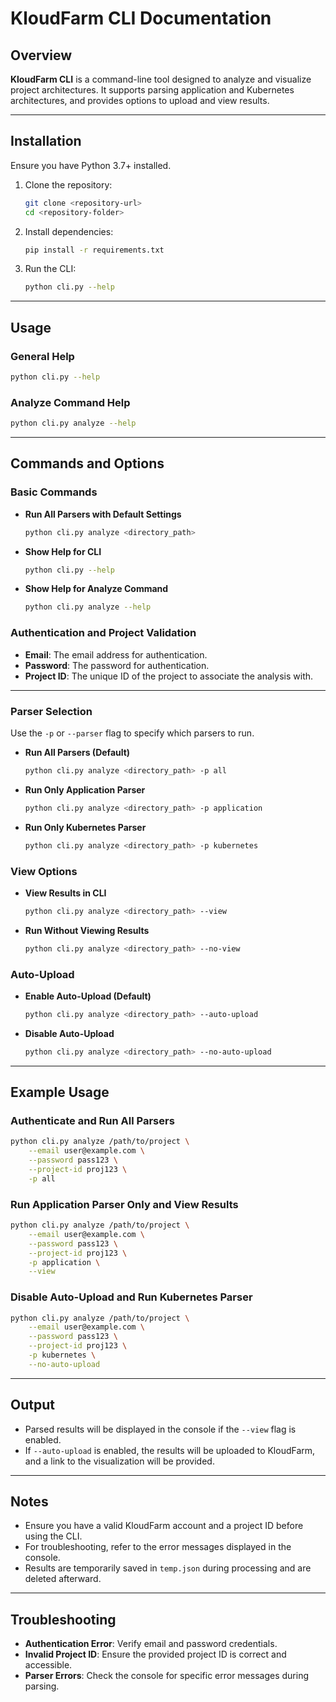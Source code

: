 # KloudFarm CLI Documentation

## Overview
**KloudFarm CLI** is a command-line tool designed to analyze and visualize project architectures. It supports parsing application and Kubernetes architectures, and provides options to upload and view results.

---

## Installation

Ensure you have Python 3.7+ installed.

1. Clone the repository:
   ```bash
   git clone <repository-url>
   cd <repository-folder>
   ```
2. Install dependencies:
   ```bash
   pip install -r requirements.txt
   ```
3. Run the CLI:
   ```bash
   python cli.py --help
   ```

---

## Usage
### General Help
```bash
python cli.py --help
```

### Analyze Command Help
```bash
python cli.py analyze --help
```

---

## Commands and Options

### Basic Commands
- **Run All Parsers with Default Settings**  
  ```bash
  python cli.py analyze <directory_path>
  ```
- **Show Help for CLI**  
  ```bash
  python cli.py --help
  ```
- **Show Help for Analyze Command**  
  ```bash
  python cli.py analyze --help
  ```

### Authentication and Project Validation
- **Email**: The email address for authentication.  
- **Password**: The password for authentication.  
- **Project ID**: The unique ID of the project to associate the analysis with.

---

### Parser Selection
Use the `-p` or `--parser` flag to specify which parsers to run.  
- **Run All Parsers (Default)**  
  ```bash
  python cli.py analyze <directory_path> -p all
  ```
- **Run Only Application Parser**  
  ```bash
  python cli.py analyze <directory_path> -p application
  ```
- **Run Only Kubernetes Parser**  
  ```bash
  python cli.py analyze <directory_path> -p kubernetes
  ```

### View Options
- **View Results in CLI**  
  ```bash
  python cli.py analyze <directory_path> --view
  ```
- **Run Without Viewing Results**  
  ```bash
  python cli.py analyze <directory_path> --no-view
  ```

### Auto-Upload
- **Enable Auto-Upload (Default)**  
  ```bash
  python cli.py analyze <directory_path> --auto-upload
  ```
- **Disable Auto-Upload**  
  ```bash
  python cli.py analyze <directory_path> --no-auto-upload
  ```

---

## Example Usage

### Authenticate and Run All Parsers
```bash
python cli.py analyze /path/to/project \
    --email user@example.com \
    --password pass123 \
    --project-id proj123 \
    -p all
```

### Run Application Parser Only and View Results
```bash
python cli.py analyze /path/to/project \
    --email user@example.com \
    --password pass123 \
    --project-id proj123 \
    -p application \
    --view
```

### Disable Auto-Upload and Run Kubernetes Parser
```bash
python cli.py analyze /path/to/project \
    --email user@example.com \
    --password pass123 \
    --project-id proj123 \
    -p kubernetes \
    --no-auto-upload
```

---

## Output
- Parsed results will be displayed in the console if the `--view` flag is enabled.
- If `--auto-upload` is enabled, the results will be uploaded to KloudFarm, and a link to the visualization will be provided.

---

## Notes
- Ensure you have a valid KloudFarm account and a project ID before using the CLI.
- For troubleshooting, refer to the error messages displayed in the console.
- Results are temporarily saved in `temp.json` during processing and are deleted afterward.

---

## Troubleshooting
- **Authentication Error**: Verify email and password credentials.  
- **Invalid Project ID**: Ensure the provided project ID is correct and accessible.  
- **Parser Errors**: Check the console for specific error messages during parsing.